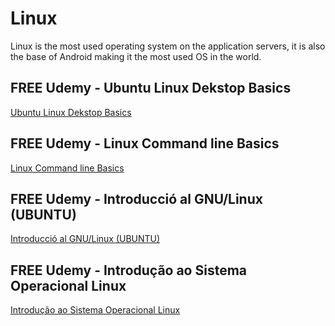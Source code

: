 # Linux

Linux is the most used operating system on the application servers, it is also the base of Android making it the most used OS in the world.

## FREE Udemy - Ubuntu Linux Dekstop Basics

[Ubuntu Linux Dekstop Basics](https://www.udemy.com/course/ubuntu-linux-dekstop-basics/)

## FREE Udemy - Linux Command line Basics

[Linux Command line Basics](https://www.udemy.com/course/bash-command-for-beginners/)

## FREE Udemy - Introducció al GNU/Linux (UBUNTU)

[Introducció al GNU/Linux (UBUNTU)](https://www.udemy.com/course/introducciognulinux/)

## FREE Udemy - Introdução ao Sistema Operacional Linux

[Introdução ao Sistema Operacional Linux](https://www.udemy.com/course/linux-ubuntu/)
